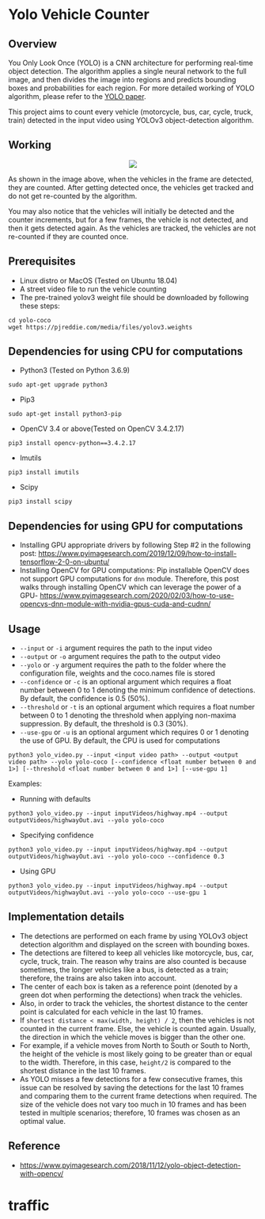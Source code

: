 # Yolo Vehicle Counter

## Overview
You Only Look Once (YOLO) is a CNN architecture for performing real-time object detection. The algorithm applies a single neural network to the full image, and then divides the image into regions and predicts bounding boxes and probabilities for each region. For more detailed working of YOLO algorithm, please refer to the [YOLO paper](https://pjreddie.com/media/files/papers/YOLOv3.pdf). 

This project aims to count every vehicle (motorcycle, bus, car, cycle, truck, train) detected in the input video using YOLOv3 object-detection algorithm.

## Working 
<p align="center">
  <img src="https://github.com/guptavasu1213/Yolo-Vehicle-Counter/blob/master/example_gif/highwayVideoExample.gif">
</p>
As shown in the image above, when the vehicles in the frame are detected, they are counted. After getting detected once, the vehicles get tracked and do not get re-counted by the algorithm. 

You may also notice that the vehicles will initially be detected and the counter increments, but for a few frames, the vehicle is not detected, and then it gets detected again. As the vehicles are tracked, the vehicles are not re-counted if they are counted once. 


## Prerequisites
* Linux distro or MacOS (Tested on Ubuntu 18.04)
* A street video file to run the vehicle counting 
* The pre-trained yolov3 weight file should be downloaded by following these steps:
```
cd yolo-coco
wget https://pjreddie.com/media/files/yolov3.weights
``` 

## Dependencies for using CPU for computations
* Python3 (Tested on Python 3.6.9)
```
sudo apt-get upgrade python3
```
* Pip3
```
sudo apt-get install python3-pip
```
* OpenCV 3.4 or above(Tested on OpenCV 3.4.2.17)
```
pip3 install opencv-python==3.4.2.17
```
* Imutils 
```
pip3 install imutils
```
* Scipy
```
pip3 install scipy
```

## Dependencies for using GPU for computations
* Installing GPU appropriate drivers by following Step #2 in the following post:
https://www.pyimagesearch.com/2019/12/09/how-to-install-tensorflow-2-0-on-ubuntu/
* Installing OpenCV for GPU computations:
Pip installable OpenCV does not support GPU computations for `dnn` module. Therefore, this post walks through installing OpenCV which can leverage the power of a GPU-
https://www.pyimagesearch.com/2020/02/03/how-to-use-opencvs-dnn-module-with-nvidia-gpus-cuda-and-cudnn/
## Usage
* `--input` or `-i` argument requires the path to the input video
* `--output` or `-o` argument requires the path to the output video
* `--yolo` or `-y` argument requires the path to the folder where the configuration file, weights and the coco.names file is stored
* `--confidence` or `-c` is an optional argument which requires a float number between 0 to 1 denoting the minimum confidence of detections. By default, the confidence is 0.5 (50%).
* `--threshold` or `-t` is an optional argument which requires a float number between 0 to 1 denoting the threshold when applying non-maxima suppression. By default, the threshold is 0.3 (30%).
* `--use-gpu` or `-u` is an optional argument which requires 0 or 1 denoting the use of GPU. By default, the CPU is used for computations
```
python3 yolo_video.py --input <input video path> --output <output video path> --yolo yolo-coco [--confidence <float number between 0 and 1>] [--threshold <float number between 0 and 1>] [--use-gpu 1]
```
Examples: 
* Running with defaults
```
python3 yolo_video.py --input inputVideos/highway.mp4 --output outputVideos/highwayOut.avi --yolo yolo-coco 
```
* Specifying confidence
```
python3 yolo_video.py --input inputVideos/highway.mp4 --output outputVideos/highwayOut.avi --yolo yolo-coco --confidence 0.3
```
* Using GPU
```
python3 yolo_video.py --input inputVideos/highway.mp4 --output outputVideos/highwayOut.avi --yolo yolo-coco --use-gpu 1
```

## Implementation details
* The detections are performed on each frame by using YOLOv3 object detection algorithm and displayed on the screen with bounding boxes.
* The detections are filtered to keep all vehicles like motorcycle, bus, car, cycle, truck, train. The reason why trains are also counted is because sometimes, the longer vehicles like a bus, is detected as a train; therefore, the trains are also taken into account.
* The center of each box is taken as a reference point (denoted by a green dot when performing the detections) when track the vehicles.   
* Also, in order to track the vehicles, the shortest distance to the center point is calculated for each vehicle in the last 10 frames. 
* If `shortest distance < max(width, height) / 2`, then the vehicles is not counted in the current frame. Else, the vehicle is counted again. Usually, the direction in which the vehicle moves is bigger than the other one. 
* For example, if a vehicle moves from North to South or South to North, the height of the vehicle is most likely going to be greater than or equal to the width. Therefore, in this case, `height/2` is compared to the shortest distance in the last 10 frames. 
* As YOLO misses a few detections for a few consecutive frames, this issue can be resolved by saving the detections for the last 10 frames and comparing them to the current frame detections when required. The size of the vehicle does not vary too much in 10 frames and has been tested in multiple scenarios; therefore, 10 frames was chosen as an optimal value.

## Reference
* https://www.pyimagesearch.com/2018/11/12/yolo-object-detection-with-opencv/ 
# traffic
